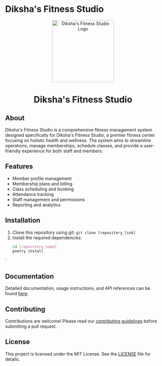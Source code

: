  # Diksha's Fitness Studio

<div style="text-align: center">
  <img src="[image_link]" alt="Diksha's Fitness Studio Logo" width="200"/>
  <h1>Diksha's Fitness Studio</h1>
</div>

## About
Diksha's Fitness Studio is a comprehensive fitness management system designed specifically for Diksha's Fitness Studio, a premier fitness center focusing on holistic health and wellness. The system aims to streamline operations, manage memberships, schedule classes, and provide a user-friendly experience for both staff and members.

## Features
- Member profile management
- Membership plans and billing
- Class scheduling and booking
- Attendance tracking
- Staff management and permissions
- Reporting and analytics

## Installation
1. Clone this repository using git: `git clone [repository_link]`
2. Install the required dependencies:
   ```bash
   cd [repository_name]
   poetry install
`
## Documentation
Detailed documentation, usage instructions, and API references can be found [here](link_to_documentation).

## Contributing
Contributions are welcome! Please read our [contributing guidelines](link_to_contributing_guidelines) before submitting a pull request.

## License
This project is licensed under the MIT License. See the [LICENSE](https://github.com/prathameshkhade/dikshas-fitness-studio?tab=MIT-1-ov-file) file for details.
